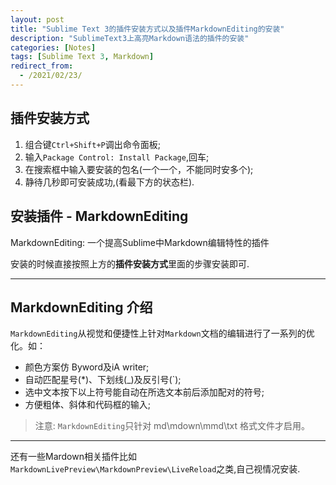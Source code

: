 ```yaml
---
layout: post
title: "Sublime Text 3的插件安装方式以及插件MarkdownEditing的安装"
description: "SublimeText3上高亮Markdown语法的插件的安装"
categories: [Notes]
tags: [Sublime Text 3, Markdown]
redirect_from:
  - /2021/02/23/
---
```


## 插件安装方式

1. 组合键`Ctrl+Shift+P`调出命令面板;
2. 输入`Package Control: Install Package`,回车;
3. 在搜索框中输入要安装的包名(一个一个，不能同时安多个);
4. 静待几秒即可安装成功,(看最下方的状态栏).

## 安装插件 - MarkdownEditing

MarkdownEditing: 一个提高Sublime中Markdown编辑特性的插件

安装的时候直接按照上方的**插件安装方式**里面的步骤安装即可.

***

## MarkdownEditing 介绍

`MarkdownEditing`从视觉和便捷性上针对`Markdown`文档的编辑进行了一系列的优化。如：

* 颜色方案仿 Byword及iA writer;
* 自动匹配星号(*)、下划线(_)及反引号(`);
* 选中文本按下以上符号能自动在所选文本前后添加配对的符号;
* 方便粗体、斜体和代码框的输入;

> 注意: `MarkdownEditing`只针对 md\mdown\mmd\txt 格式文件才启用。

***

还有一些Mardown相关插件比如`MarkdownLivePreview\MarkdownPreview\LiveReload`之类,自己视情况安装.
